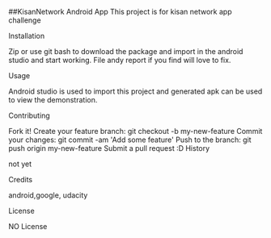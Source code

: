 ##KisanNetwork Android App
This project is for kisan network app challenge 

Installation

Zip or use git bash to download the package and import in the android studio and start working. File andy report if you find will love to fix.

Usage

Android studio is used to import this project and generated apk can be used to view the demonstration.

Contributing

Fork it!
Create your feature branch: git checkout -b my-new-feature
Commit your changes: git commit -am 'Add some feature'
Push to the branch: git push origin my-new-feature
Submit a pull request :D
History

not yet

Credits

android,google, udacity

License

NO License
